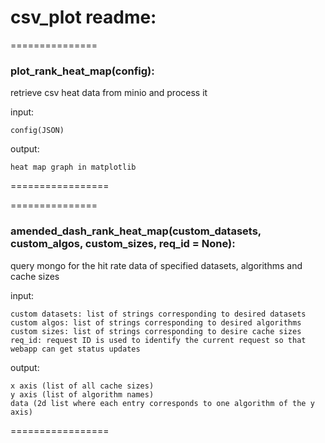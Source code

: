 # csv_plot readme:


===============
### plot_rank_heat_map(config):

retrieve csv heat data from minio and process it

input:
	
	config(JSON)

output:

	heat map graph in matplotlib

=================

===============
### amended_dash_rank_heat_map(custom_datasets, custom_algos, custom_sizes, req_id = None):

query mongo for the hit rate data of specified datasets, algorithms and cache sizes


input:
	
	custom datasets: list of strings corresponding to desired datasets
	custom algos: list of strings corresponding to desired algorithms
	custom sizes: list of strings corresponding to desire cache sizes
	req_id: request ID is used to identify the current request so that webapp can get status updates

output:

	x axis (list of all cache sizes)
	y axis (list of algorithm names)
	data (2d list where each entry corresponds to one algorithm of the y axis)

=================